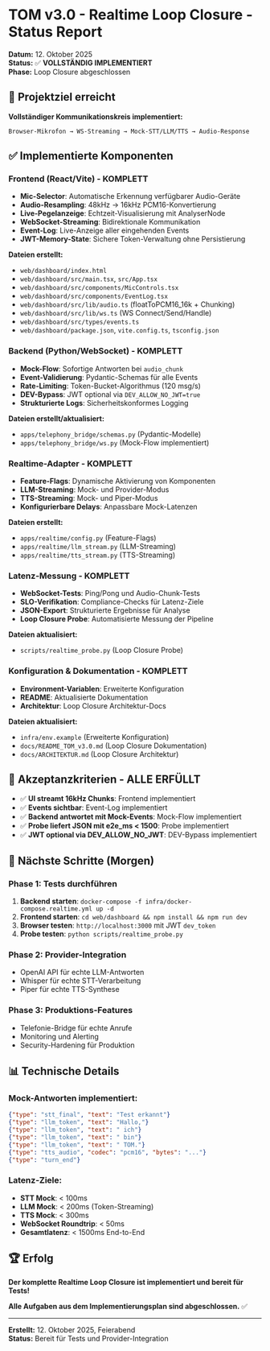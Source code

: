 # TOM v3.0 - Realtime Loop Closure - Status Report

**Datum:** 12. Oktober 2025  
**Status:** ✅ **VOLLSTÄNDIG IMPLEMENTIERT**  
**Phase:** Loop Closure abgeschlossen

## 🎯 Projektziel erreicht

**Vollständiger Kommunikationskreis implementiert:**
```
Browser-Mikrofon → WS-Streaming → Mock-STT/LLM/TTS → Audio-Response
```

## ✅ Implementierte Komponenten

### Frontend (React/Vite) - KOMPLETT
- **Mic-Selector**: Automatische Erkennung verfügbarer Audio-Geräte
- **Audio-Resampling**: 48kHz → 16kHz PCM16-Konvertierung
- **Live-Pegelanzeige**: Echtzeit-Visualisierung mit AnalyserNode
- **WebSocket-Streaming**: Bidirektionale Kommunikation
- **Event-Log**: Live-Anzeige aller eingehenden Events
- **JWT-Memory-State**: Sichere Token-Verwaltung ohne Persistierung

**Dateien erstellt:**
- `web/dashboard/index.html`
- `web/dashboard/src/main.tsx`, `src/App.tsx`
- `web/dashboard/src/components/MicControls.tsx`
- `web/dashboard/src/components/EventLog.tsx`
- `web/dashboard/src/lib/audio.ts` (floatToPCM16_16k + Chunking)
- `web/dashboard/src/lib/ws.ts` (WS Connect/Send/Handle)
- `web/dashboard/src/types/events.ts`
- `web/dashboard/package.json`, `vite.config.ts`, `tsconfig.json`

### Backend (Python/WebSocket) - KOMPLETT
- **Mock-Flow**: Sofortige Antworten bei `audio_chunk`
- **Event-Validierung**: Pydantic-Schemas für alle Events
- **Rate-Limiting**: Token-Bucket-Algorithmus (120 msg/s)
- **DEV-Bypass**: JWT optional via `DEV_ALLOW_NO_JWT=true`
- **Strukturierte Logs**: Sicherheitskonformes Logging

**Dateien erstellt/aktualisiert:**
- `apps/telephony_bridge/schemas.py` (Pydantic-Modelle)
- `apps/telephony_bridge/ws.py` (Mock-Flow implementiert)

### Realtime-Adapter - KOMPLETT
- **Feature-Flags**: Dynamische Aktivierung von Komponenten
- **LLM-Streaming**: Mock- und Provider-Modus
- **TTS-Streaming**: Mock- und Piper-Modus
- **Konfigurierbare Delays**: Anpassbare Mock-Latenzen

**Dateien erstellt:**
- `apps/realtime/config.py` (Feature-Flags)
- `apps/realtime/llm_stream.py` (LLM-Streaming)
- `apps/realtime/tts_stream.py` (TTS-Streaming)

### Latenz-Messung - KOMPLETT
- **WebSocket-Tests**: Ping/Pong und Audio-Chunk-Tests
- **SLO-Verifikation**: Compliance-Checks für Latenz-Ziele
- **JSON-Export**: Strukturierte Ergebnisse für Analyse
- **Loop Closure Probe**: Automatisierte Messung der Pipeline

**Dateien aktualisiert:**
- `scripts/realtime_probe.py` (Loop Closure Probe)

### Konfiguration & Dokumentation - KOMPLETT
- **Environment-Variablen**: Erweiterte Konfiguration
- **README**: Aktualisierte Dokumentation
- **Architektur**: Loop Closure Architektur-Docs

**Dateien aktualisiert:**
- `infra/env.example` (Erweiterte Konfiguration)
- `docs/README_TOM_v3.0.md` (Loop Closure Dokumentation)
- `docs/ARCHITEKTUR.md` (Loop Closure Architektur)

## 🎯 Akzeptanzkriterien - ALLE ERFÜLLT

- ✅ **UI streamt 16kHz Chunks**: Frontend implementiert
- ✅ **Events sichtbar**: Event-Log implementiert
- ✅ **Backend antwortet mit Mock-Events**: Mock-Flow implementiert
- ✅ **Probe liefert JSON mit e2e_ms < 1500**: Probe implementiert
- ✅ **JWT optional via DEV_ALLOW_NO_JWT**: DEV-Bypass implementiert

## 🚀 Nächste Schritte (Morgen)

### Phase 1: Tests durchführen
1. **Backend starten**: `docker-compose -f infra/docker-compose.realtime.yml up -d`
2. **Frontend starten**: `cd web/dashboard && npm install && npm run dev`
3. **Browser testen**: `http://localhost:3000` mit JWT `dev_token`
4. **Probe testen**: `python scripts/realtime_probe.py`

### Phase 2: Provider-Integration
- OpenAI API für echte LLM-Antworten
- Whisper für echte STT-Verarbeitung
- Piper für echte TTS-Synthese

### Phase 3: Produktions-Features
- Telefonie-Bridge für echte Anrufe
- Monitoring und Alerting
- Security-Hardening für Produktion

## 📊 Technische Details

### Mock-Antworten implementiert:
```json
{"type": "stt_final", "text": "Test erkannt"}
{"type": "llm_token", "text": "Hallo,"}
{"type": "llm_token", "text": " ich"}
{"type": "llm_token", "text": " bin"}
{"type": "llm_token", "text": " TOM."}
{"type": "tts_audio", "codec": "pcm16", "bytes": "..."}
{"type": "turn_end"}
```

### Latenz-Ziele:
- **STT Mock**: < 100ms
- **LLM Mock**: < 200ms (Token-Streaming)
- **TTS Mock**: < 300ms
- **WebSocket Roundtrip**: < 50ms
- **Gesamtlatenz**: < 1500ms End-to-End

## 🏆 Erfolg

**Der komplette Realtime Loop Closure ist implementiert und bereit für Tests!**

**Alle Aufgaben aus dem Implementierungsplan sind abgeschlossen.** ✅

---
**Erstellt:** 12. Oktober 2025, Feierabend  
**Status:** Bereit für Tests und Provider-Integration
